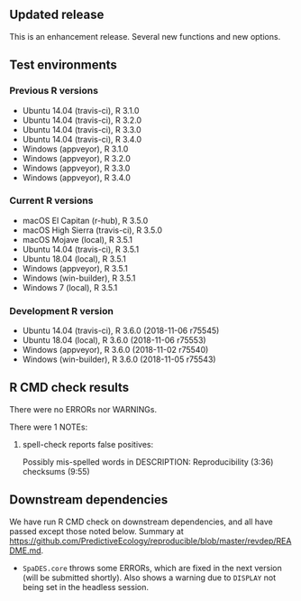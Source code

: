 ## Updated release

This is an enhancement release. Several new functions and new options. 


## Test environments

### Previous R versions
* Ubuntu 14.04        (travis-ci), R 3.1.0
* Ubuntu 14.04        (travis-ci), R 3.2.0
* Ubuntu 14.04        (travis-ci), R 3.3.0
* Ubuntu 14.04        (travis-ci), R 3.4.0
* Windows              (appveyor), R 3.1.0
* Windows              (appveyor), R 3.2.0
* Windows              (appveyor), R 3.3.0
* Windows              (appveyor), R 3.4.0

### Current R versions
* macOS El Capitan        (r-hub), R 3.5.0
* macOS High Sierra   (travis-ci), R 3.5.0
* macOS Mojave            (local), R 3.5.1
* Ubuntu 14.04        (travis-ci), R 3.5.1
* Ubuntu 18.04            (local), R 3.5.1
* Windows              (appveyor), R 3.5.1
* Windows           (win-builder), R 3.5.1
* Windows 7               (local), R 3.5.1

### Development R version
* Ubuntu 14.04     (travis-ci), R 3.6.0 (2018-11-06 r75545)
* Ubuntu 18.04         (local), R 3.6.0 (2018-11-06 r75553)
* Windows           (appveyor), R 3.6.0 (2018-11-02 r75540)
* Windows        (win-builder), R 3.6.0 (2018-11-05 r75543)

## R CMD check results

There were no ERRORs nor WARNINGs.

There were 1 NOTEs:

1. spell-check reports false positives: 

    Possibly mis-spelled words in DESCRIPTION:
      Reproducibility (3:36)
      checksums (9:55)
 
## Downstream dependencies

We have run R CMD check on downstream dependencies, and all have passed except those noted below.
Summary at https://github.com/PredictiveEcology/reproducible/blob/master/revdep/README.md.

* `SpaDES.core` throws some ERRORs, which are fixed in the next version (will be submitted shortly).
  Also shows a warning due to `DISPLAY` not being set in the headless session.
